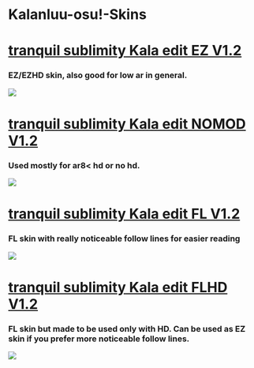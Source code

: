 # Kalanluu-osu!-Skins

# [tranquil sublimity Kala edit EZ V1.2](https://drive.google.com/file/d/17wtuKNth6W7yRLgXLdKnt0DepF43nlT5/view?usp=sharing)
### EZ/EZHD skin, also good for low ar in general.
![](https://i.imgur.com/YzBk5JW.jpg)

# [tranquil sublimity Kala edit NOMOD V1.2](https://drive.google.com/file/d/11z8E46ThhH48nhQQlLBBJIFtFpyJtlBT/view?usp=sharing)
### Used mostly for ar8< hd or no hd.
![](https://i.imgur.com/Y2Ot8vK.jpg)
# [tranquil sublimity Kala edit FL V1.2](https://drive.google.com/file/d/11z8E46ThhH48nhQQlLBBJIFtFpyJtlBT/view?usp=sharing)
### FL skin with really noticeable follow lines for easier reading
![](https://i.imgur.com/oMkXr43.jpg)
# [tranquil sublimity Kala edit FLHD V1.2](https://drive.google.com/file/d/1AqjES4t3PGeAKwIRJMvuC7CBfW_HVz1s/view?usp=sharing)
### FL skin but made to be used only with HD. Can be used as EZ skin if you prefer more noticeable follow lines.
![](https://i.imgur.com/aqFyvgK.jpg)
